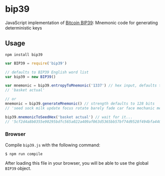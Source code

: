 bip39
=====

JavaScript implementation of [Bitcoin BIP39](https://github.com/bitcoin/bips/blob/master/bip-0039.mediawiki): Mnemonic code for generating deterministic keys

## Usage

`npm install bip39`

```javascript
var BIP39 = require('bip39')

// defaults to BIP39 English word list
var bip39 = new BIP39()

var mnemonic = bip39.entropyToMnemonic('1337') // hex input, defaults to BIP39 English word list
// 'basket actual'

// or
mnemonic = bip39.generateMnemonic() // strength defaults to 128 bits
// 'seed sock milk update focus rotate barely fade car face mechanic mercy'

bip39.mnemonicToSeedHex('basket actual') // wait for it...
// '5cf2d4a8b0355e90295bdfc565a022a409af063d5365bb57bf74d9528f494bfa4400f53d8349b80fdae44082d7f9541e1dba2b003bcfec9d0d53781ca676651f'

```
### Browser

Compile `bip39.js` with the following command:

    $ npm run compile

After loading this file in your browser, you will be able to use the global `BIP39` object.

